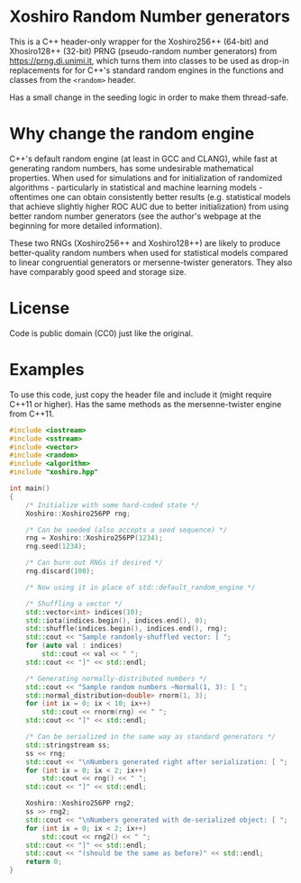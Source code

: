 # Xoshiro Random Number generators

This is a C++ header-only wrapper for the Xoshiro256++ (64-bit) and Xhosiro128++ (32-bit) PRNG (pseudo-random number generators) from https://prng.di.unimi.it, which turns them into classes to be used as drop-in replacements for for C++'s standard random engines in the functions and classes from the `<random>` header.

Has a small change in the seeding logic in order to make them thread-safe.

# Why change the random engine

C++'s default random engine (at least in GCC and CLANG), while fast at generating random numbers, has some undesirable mathematical properties. When used for simulations and for initialization of randomized algorithms - particularly in statistical and machine learning models - oftentimes one can obtain consistently better results (e.g. statistical models that achieve slightly higher ROC AUC due to better initialization) from using better random number generators (see the author's webpage at the beginning for more detailed information).

These two RNGs (Xoshiro256++ and Xoshiro128++) are likely to produce better-quality random numbers when used for statistical models compared to linear congruential generators or mersenne-twister generators. They also have comparably good speed and storage size.

# License

Code is public domain (CC0) just like the original.

# Examples

To use this code, just copy the header file and include it (might require C++11 or higher). Has the same methods as the mersenne-twister engine from C++11.

```cpp
#include <iostream>
#include <sstream>
#include <vector>
#include <random>
#include <algorithm>
#include "xoshiro.hpp"

int main()
{
    /* Initialize with some hard-coded state */
    Xoshiro::Xoshiro256PP rng;

    /* Can be seeded (also accepts a seed sequence) */
    rng = Xoshiro::Xoshiro256PP(1234);
    rng.seed(1234);

    /* Can burn out RNGs if desired */
    rng.discard(100);

    /* Now using it in place of std::default_random_engine */

    /* Shuffling a vector */
    std::vector<int> indices(10);
    std::iota(indices.begin(), indices.end(), 0);
    std::shuffle(indices.begin(), indices.end(), rng);
    std::cout << "Sample randomly-shuffled vector: [ ";
    for (auto val : indices)
        std::cout << val << " ";
    std::cout << "]" << std::endl;

    /* Generating normally-distributed numbers */
    std::cout << "Sample random numbers ~Normal(1, 3): [ ";
    std::normal_distribution<double> rnorm(1, 3);
    for (int ix = 0; ix < 10; ix++)
        std::cout << rnorm(rng) << " ";
    std::cout << "]" << std::endl;

    /* Can be serialized in the same way as standard generators */
    std::stringstream ss;
    ss << rng;
    std::cout << "\nNumbers generated right after serialization: [ ";
    for (int ix = 0; ix < 2; ix++)
        std::cout << rng() << " ";
    std::cout << "]" << std::endl;

    Xoshiro::Xoshiro256PP rng2;
    ss >> rng2;
    std::cout << "\nNumbers generated with de-serialized object: [ ";
    for (int ix = 0; ix < 2; ix++)
        std::cout << rng2() << " ";
    std::cout << "]" << std::endl;
    std::cout << "(should be the same as before)" << std::endl;
    return 0;
}
```
